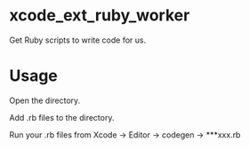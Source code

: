 # xcode_ext_ruby_worker
Get Ruby scripts to write code for us.


# Usage
Open the directory.  

Add .rb files to the directory.  

Run your .rb files from Xcode -> Editor -> codegen -> ***xxx.rb


